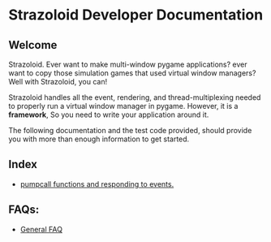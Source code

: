 # Strazoloid Developer Documentation

## Welcome

Strazoloid. Ever want to make multi-window pygame applications?
ever want to copy those simulation games that used virtual window managers?
Well with Strazoloid, you can!

Strazoloid handles all the event, rendering, and thread-multiplexing needed to
properly run a virtual window manager in pygame. However, it is a __framework__, So
you need to write your application around it. 

The following documentation and the
test code provided, should provide you with more than enough information to get started.


## Index

- [pumpcall functions and responding to events.](events.md)

## FAQs:
- [General FAQ](gen_faq.md)

